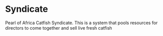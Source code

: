# Syndicate
Pearl of Africa Catfish Syndicate.  This is a system that pools resources for directors to come together and sell live fresh catfish
